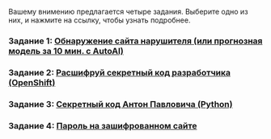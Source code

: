 Вашему внимению предлагается четыре задания. Выберите одно из них, и нажмите на ссылку, чтобы узнать подробнее.

### Задание 1: [Обнаружение сайта нарушителя (или прогнозная модель за 10 мин. с AutoAI)](challenges/01.Network_intrusion.md)
### Задание 2: [Расшифруй секретный код разработчика (OpenShift)](challenges/02.Openshift.md)
### Задание 3: [Секретный код Антон Павловича (Python)](challenges/03.Secret_code.md)
### Задание 4: [Пароль на зашифрованном сайте](challenges/04.Find_URL.md)
